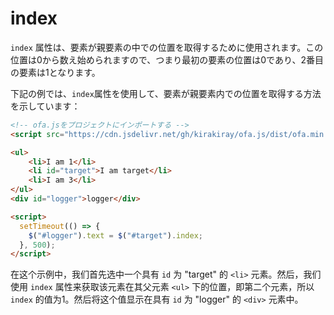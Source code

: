 # index

`index` 属性は、要素が親要素の中での位置を取得するために使用されます。この位置は0から数え始められますので、つまり最初の要素の位置は0であり、2番目の要素は1となります。

下記の例では、`index`属性を使用して、要素が親要素内での位置を取得する方法を示しています：

<html-viewer>

```html
<!-- ofa.jsをプロジェクトにインポートする -->
<script src="https://cdn.jsdelivr.net/gh/kirakiray/ofa.js/dist/ofa.min.js"></script>
```

```html
<ul>
    <li>I am 1</li>
    <li id="target">I am target</li>
    <li>I am 3</li>
</ul>
<div id="logger">logger</div>

<script>
  setTimeout(() => {
    $("#logger").text = $("#target").index;
  }, 500);
</script>
```

</html-viewer>

在这个示例中，我们首先选中一个具有 `id` 为 "target" 的 `<li>` 元素。然后，我们使用 `index` 属性来获取该元素在其父元素 `<ul>` 下的位置，即第二个元素，所以 `index` 的值为1。然后将这个值显示在具有 `id` 为 "logger" 的 `<div>` 元素中。